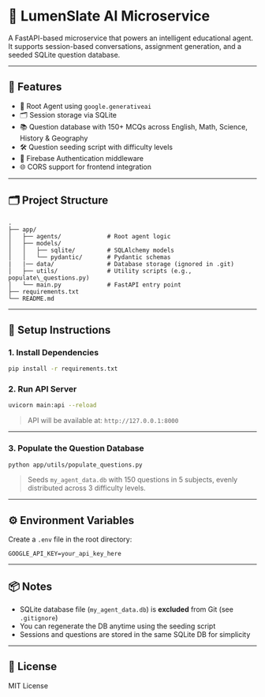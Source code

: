 # 📘 LumenSlate AI Microservice

A FastAPI-based microservice that powers an intelligent educational agent. It supports session-based conversations, assignment generation, and a seeded SQLite question database.

---

## 🚀 Features

- 🧠 Root Agent using `google.generativeai`
- 🗂️ Session storage via SQLite
- 📚 Question database with 150+ MCQs across English, Math, Science, History & Geography
- 🛠️ Question seeding script with difficulty levels
- 🔐 Firebase Authentication middleware
- 🌐 CORS support for frontend integration

---

## 🗂 Project Structure

```
.
├── app/
│   ├── agents/             # Root agent logic
│   ├── models/
│   │   ├── sqlite/         # SQLAlchemy models
│   │   └── pydantic/       # Pydantic schemas
|   |── data/               # Database storage (ignored in .git)
│   ├── utils/              # Utility scripts (e.g., populate\_questions.py)
│   └── main.py             # FastAPI entry point
├── requirements.txt
└── README.md
````

---

## 🧪 Setup Instructions

### 1. Install Dependencies

```bash
pip install -r requirements.txt
````

### 2. Run API Server

```bash
uvicorn main:api --reload
```

> API will be available at: `http://127.0.0.1:8000`

---

### 3. Populate the Question Database

```bash
python app/utils/populate_questions.py
```

> Seeds `my_agent_data.db` with 150 questions in 5 subjects, evenly distributed across 3 difficulty levels.

---

## ⚙️ Environment Variables

Create a `.env` file in the root directory:

```env
GOOGLE_API_KEY=your_api_key_here
```

---

## 📦 Notes

* SQLite database file (`my_agent_data.db`) is **excluded** from Git (see `.gitignore`)
* You can regenerate the DB anytime using the seeding script
* Sessions and questions are stored in the same SQLite DB for simplicity

---

## 📜 License

MIT License